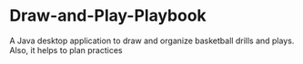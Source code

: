 # Draw-and-Play-Playbook
A Java desktop application to draw and organize basketball drills and plays. Also, it helps to plan practices
